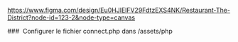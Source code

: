 https://www.figma.com/design/Eu0HJlElFV29FdtzEXS4NK/Restaurant-The-District?node-id=123-2&node-type=canvas

###  Configurer le fichier connect.php dans /assets/php
